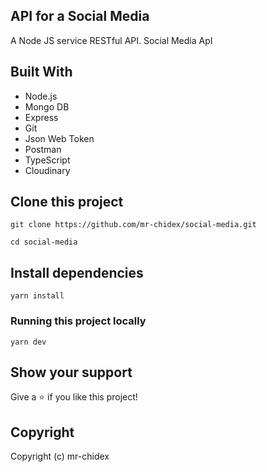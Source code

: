 ## API for a Social Media

A Node JS service RESTful API. Social Media ApI

## Built With

- Node.js
- Mongo DB
- Express
- Git
- Json Web Token
- Postman
- TypeScript
- Cloudinary

## Clone this project

```
git clone https://github.com/mr-chidex/social-media.git
```

```
cd social-media
```

## Install dependencies

```
yarn install
```

### Running this project locally

```
yarn dev
```

## Show your support

Give a ⭐️ if you like this project!

## Copyright

Copyright (c) mr-chidex
